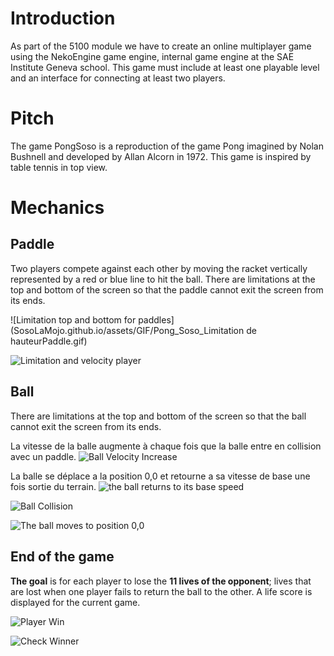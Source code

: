 # Introduction
As part of the 5100 module we have to create an online multiplayer game using the NekoEngine game engine, internal game engine at the SAE Institute Geneva school. This game must include at least one playable level and an interface for connecting at least two players.

# Pitch
The game PongSoso is a reproduction of the game Pong imagined by Nolan Bushnell and developed by Allan Alcorn in 1972. This game is inspired by table tennis in top view.

# Mechanics

## Paddle
Two players compete against each other by moving the racket vertically represented by a red or blue line to hit the ball.
There are limitations at the top and bottom of the screen so that the paddle cannot exit the screen from its ends.

![Limitation top and bottom for paddles](SosoLaMojo.github.io/assets/GIF/Pong_Soso_Limitation de hauteurPaddle.gif)

![Limitation and velocity player](SosoLaMojo.github.io/assets/Deplacement_et_limitation_player.PNG)

## Ball
There are limitations at the top and bottom of the screen so that the ball cannot exit the screen from its ends.

La vitesse de la balle augmente à chaque fois que la balle entre en collision avec un paddle.
![Ball Velocity Increase](SosoLaMojo.github.io/assets/GIF/Pong_Soso_Velocity_balle_augmente.gif)

La balle se déplace a la position 0,0 et retourne a sa vitesse de base une fois sortie du terrain.
![the ball returns to its base speed](SosoLaMojo.github.io/assets/GIF/Pong_Soso_balle_retourne_velocity_de_base.gif)

![Ball Collision](SosoLaMojo.github.io/assets/Ball_collision.PNG)

![The ball moves to position 0,0](SosoLaMojo.github.io/assets/Ball_respawn_position_zero.PNG)

## End of the game
**The goal** is for each player to lose the **11 lives of the opponent**; lives that are lost when one player fails to return the ball to the other. A life score is displayed for the current game.

![Player Win](SosoLaMojo.github.io/assets/GIF/Pong_Soso_Win.gif)

![Check Winner](SosoLaMojo.github.io/assets/Check_Winner.PNG)
